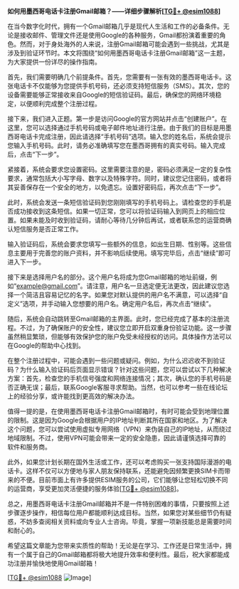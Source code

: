 **如何用墨西哥电话卡注册Gmail邮箱？——详细步骤解析[[TG💪+ @esim1088](https://t.me/s/esim1088)]**

在当今数字化时代，拥有一个Gmail邮箱几乎是现代人生活和工作的必备条件。无论是接收邮件、管理文件还是使用Google的各种服务，Gmail都扮演着重要的角色。然而，对于身处海外的人来说，注册Gmail邮箱可能会遇到一些挑战，尤其是涉及到验证环节时。本文将围绕“如何用墨西哥电话卡注册Gmail邮箱”这一主题，为大家提供一份详尽的操作指南。

首先，我们需要明确几个前提条件。首先，您需要有一张有效的墨西哥电话卡。这张电话卡不仅能够为您提供手机号码，还必须支持短信服务（SMS）。其次，您的设备需要能够正常接收来自Google的短信验证码。最后，确保您的网络环境稳定，以便顺利完成整个注册过程。

接下来，我们进入正题。第一步是访问Google的官方网站并点击“创建账户”。在这里，您可以选择通过手机号码或电子邮件地址进行注册。由于我们的目标是用墨西哥电话卡完成注册，因此请选择“手机号码”选项。输入您的姓名后，系统会提示您输入手机号码。此时，请务必准确填写您在墨西哥拥有的真实号码。输入完成后，点击“下一步”。

紧接着，系统会要求您设置密码。这里需要注意的是，密码必须满足一定的复杂性要求，通常包括大小写字母、数字以及特殊字符。同时，建议您记住密码，或者将其妥善保存在一个安全的地方，以免遗忘。设置好密码后，再次点击“下一步”。

此时，系统会发送一条短信验证码到您刚刚填写的手机号码上。请检查您的手机是否成功接收到这条短信。如果一切正常，您可以将验证码输入到网页上的相应位置。如果未能及时收到验证码，请耐心等待几分钟后再试，或者联系您的运营商确认短信服务是否正常工作。

输入验证码后，系统会要求您填写一些额外的信息，如出生日期、性别等。这些信息主要用于完善您的账户资料，并不影响后续使用。填写完毕后，点击“继续”即可进入下一步。

接下来是选择用户名的部分。这个用户名将成为您Gmail邮箱的地址前缀，例如“example@gmail.com”。请注意，用户名一旦选定便无法更改，因此建议您选择一个简洁且容易记忆的名字。如果您对默认提供的用户名不满意，可以选择“自定义”选项，并手动输入您想要的用户名。确定用户名后，再次点击“继续”。

随后，系统会自动跳转至Gmail邮箱的主界面。此时，您已经完成了基本的注册流程。不过，为了确保账户的安全性，建议您立即开启双重身份验证功能。这一步骤虽然稍显繁琐，但能够有效保护您的账户免受未经授权的访问。具体操作方法可以在Google的帮助中心找到。

在整个注册过程中，可能会遇到一些问题或疑问。例如，为什么迟迟收不到验证码？为什么输入验证码后页面显示错误？针对这些问题，您可以尝试以下几种解决方案：首先，检查您的手机信号强度和网络连接情况；其次，确认您的手机号码是否正确无误；最后，联系Google客服寻求帮助。当然，也可以参考一些在线论坛上的经验分享，或许能找到更高效的解决办法。

值得一提的是，在使用墨西哥电话卡注册Gmail邮箱时，有时可能会受到地理位置的限制。这是因为Google会根据用户的IP地址判断其所在国家和地区。为了解决这个问题，您可以尝试使用虚拟专用网络（VPN）来伪装自己的IP地址，从而绕过地域限制。不过，使用VPN可能会带来一定的安全隐患，因此请谨慎选择可靠的软件和服务商。

此外，如果您计划长期在国外生活或工作，还可以考虑购买一张支持国际漫游的电话卡。这样不仅可以方便地与家人朋友保持联系，还能避免因频繁更换SIM卡而带来的不便。目前市面上有许多提供ESIM服务的公司，它们能够让您轻松切换不同的运营商，享受更加灵活便捷的服务体验[[TG💪+ @esim1088](https://t.me/s/esim1088)]。

总之，用墨西哥电话卡注册Gmail邮箱并不是一件特别困难的事情，只要按照上述步骤逐步操作，相信每位用户都能顺利达成目标。当然，如果您对某些细节仍有疑惑，不妨多查阅相关资料或向专业人士咨询。毕竟，掌握一项新技能总是需要时间和耐心的。

希望这篇文章能为您带来实质性的帮助！无论是在学习、工作还是日常生活中，拥有一个属于自己的Gmail邮箱都将极大地提升效率和便利性。最后，祝大家都能成功注册并愉快地使用Gmail邮箱！

[[TG💪+ @esim1088](https://t.me/s/esim1088) ![Image](https://i.postimg.cc/4NQfJmqS/Snipaste-2025-05-13-00-14-12.png)]